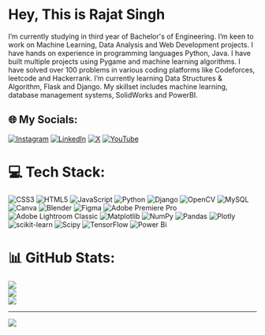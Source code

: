# Hey, This is Rajat Singh
I’m currently studying in third year of Bachelor's of Engineering. I’m keen to work on Machine Learning, Data Analysis and Web Development projects. I have hands on experience in programming languages Python, Java. I have built multiple projects using Pygame and machine learning algorithms. I have solved over 100 problems in various coding platforms like Codeforces, leetcode and Hackerrank. I’m currently learning Data Structures & Algorithm, Flask and Django. My skillset includes machine learning, database management systems, SolidWorks and PowerBI.


## 🌐 My Socials:
[![Instagram](https://img.shields.io/badge/Instagram-%23E4405F.svg?logo=Instagram&logoColor=white)](https://instagram.com/thejohndon_) [![LinkedIn](https://img.shields.io/badge/LinkedIn-%230077B5.svg?logo=linkedin&logoColor=white)](https://linkedin.com/in/rajatsinghakajohn) [![X](https://img.shields.io/badge/X-black.svg?logo=X&logoColor=white)](https://x.com/karmaneverditch) [![YouTube](https://img.shields.io/badge/YouTube-%23FF0000.svg?logo=YouTube&logoColor=white)](https://youtube.com/@https://www.youtube.com/@thejohndon1210) 

# 💻 Tech Stack:
![CSS3](https://img.shields.io/badge/css3-%231572B6.svg?style=for-the-badge&logo=css3&logoColor=white) ![HTML5](https://img.shields.io/badge/html5-%23E34F26.svg?style=for-the-badge&logo=html5&logoColor=white) ![JavaScript](https://img.shields.io/badge/javascript-%23323330.svg?style=for-the-badge&logo=javascript&logoColor=%23F7DF1E) ![Python](https://img.shields.io/badge/python-3670A0?style=for-the-badge&logo=python&logoColor=ffdd54) ![Django](https://img.shields.io/badge/django-%23092E20.svg?style=for-the-badge&logo=django&logoColor=white) ![OpenCV](https://img.shields.io/badge/opencv-%23white.svg?style=for-the-badge&logo=opencv&logoColor=white) ![MySQL](https://img.shields.io/badge/mysql-4479A1.svg?style=for-the-badge&logo=mysql&logoColor=white) ![Canva](https://img.shields.io/badge/Canva-%2300C4CC.svg?style=for-the-badge&logo=Canva&logoColor=white) ![Blender](https://img.shields.io/badge/blender-%23F5792A.svg?style=for-the-badge&logo=blender&logoColor=white) ![Figma](https://img.shields.io/badge/figma-%23F24E1E.svg?style=for-the-badge&logo=figma&logoColor=white) ![Adobe Premiere Pro](https://img.shields.io/badge/Adobe%20Premiere%20Pro-9999FF.svg?style=for-the-badge&logo=Adobe%20Premiere%20Pro&logoColor=white) ![Adobe Lightroom Classic](https://img.shields.io/badge/Adobe%20Lightroom%20Classic-31A8FF.svg?style=for-the-badge&logo=Adobe%20Lightroom%20Classic&logoColor=white) ![Matplotlib](https://img.shields.io/badge/Matplotlib-%23ffffff.svg?style=for-the-badge&logo=Matplotlib&logoColor=black) ![NumPy](https://img.shields.io/badge/numpy-%23013243.svg?style=for-the-badge&logo=numpy&logoColor=white) ![Pandas](https://img.shields.io/badge/pandas-%23150458.svg?style=for-the-badge&logo=pandas&logoColor=white) ![Plotly](https://img.shields.io/badge/Plotly-%233F4F75.svg?style=for-the-badge&logo=plotly&logoColor=white) ![scikit-learn](https://img.shields.io/badge/scikit--learn-%23F7931E.svg?style=for-the-badge&logo=scikit-learn&logoColor=white) ![Scipy](https://img.shields.io/badge/SciPy-%230C55A5.svg?style=for-the-badge&logo=scipy&logoColor=%white) ![TensorFlow](https://img.shields.io/badge/TensorFlow-%23FF6F00.svg?style=for-the-badge&logo=TensorFlow&logoColor=white) ![Power Bi](https://img.shields.io/badge/power_bi-F2C811?style=for-the-badge&logo=powerbi&logoColor=black)
# 📊 GitHub Stats:
![](https://github-readme-stats.vercel.app/api?username=TheJohnDon&theme=dark&hide_border=true&include_all_commits=false&count_private=false)<br/>
![](https://github-readme-streak-stats.herokuapp.com/?user=TheJohnDon&theme=dark&hide_border=true)<br/>
![](https://github-readme-stats.vercel.app/api/top-langs/?username=TheJohnDon&theme=dark&hide_border=true&include_all_commits=false&count_private=false&layout=compact)

---
[![](https://visitcount.itsvg.in/api?id=TheJohnDon&icon=0&color=0)](https://visitcount.itsvg.in)

<!-- Proudly created with GPRM ( https://gprm.itsvg.in ) -->
